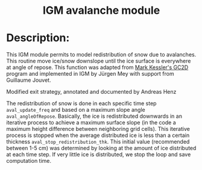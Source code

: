 ### <h1 align="center" id="title">IGM avalanche module  </h1>

# Description:

This IGM module permits to model redistribution of snow due to avalanches.
This routine move ice/snow downslope until the ice surface is everywhere
at angle of repose. This function was adapted from 
[Mark Kessler's GC2D](https://github.com/csdms-contrib/gc2d)
program and implemented in IGM by Jürgen Mey with support from Guillaume Jouvet.
 
Modified exit strategy, annotated and documented by Andreas Henz

The redistribution of snow is done in each specific time step `aval_update_freq` and based on a maximum slope angle `aval_angleOfRepose`. Basically, the ice is redistributed downwards in an iterative process to achieve a maximum surface slope (in the code a maximum height difference between neighboring grid cells). This iterative process is stopped when the average distributed ice is less than a certain thickness `aval_stop_redistribution_thk`. This initial value (recommended between 1-5 cm) was determined by looking at the amount of ice distributed at each time step. If very little ice is distributed, we stop the loop and save computation time.
